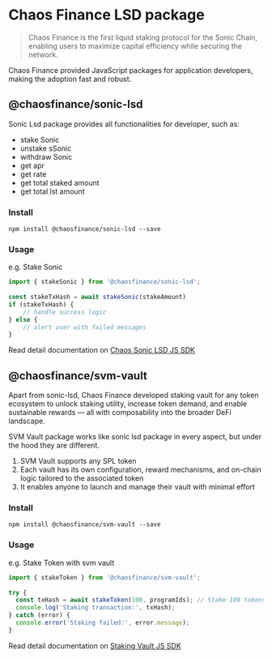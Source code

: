 # Chaos Finance LSD package

> Chaos Finance is the first liquid staking protocol for the Sonic Chain, enabling users to maximize capital efficiency while securing the network.

Chaos Finance provided JavaScript packages for application developers, making the adoption fast and robust.

## @chaosfinance/sonic-lsd
Sonic Lsd package provides all functionalities for developer, such as:

- stake Sonic
- unstake sSonic
- withdraw Sonic
- get apr
- get rate
- get total staked amount
- get total lst amount


### Install 

```shell
npm install @chaosfinance/sonic-lsd --save
```

### Usage

e.g. Stake Sonic

```javascript
import { stakeSonic } from '@chaosfinance/sonic-lsd';
 
const stakeTxHash = await stakeSonic(stakeAmount)
if (stakeTxHash) {
    // handle success logic
} else {
    // alert user with failed messages
}
```

Read detail documentation on [Chaos Sonic LSD JS SDK](https://docs.chaosfinance.xyz/docs/js-client-sdk)

## @chaosfinance/svm-vault

Apart from sonic-lsd, Chaos Finance developed staking vault for any token ecosystem to unlock staking utility, increase token demand, and enable sustainable rewards — all with composability into the broader DeFi landscape.

SVM Vault package works like sonic lsd package in every aspect, but under the hood they are different. 

1. SVM Vault supports any SPL token
2. Each vault has its own configuration, reward mechanisms, and on-chain logic tailored to the associated token
3. It enables anyone to launch and manage their vault with minimal effort


### Install 

```shell
npm install @chaosfinance/svm-vault --save
```

### Usage

e.g. Stake Token with svm vault

```javascript
import { stakeToken } from '@chaosfinance/svm-vault';
 
try {
  const txHash = await stakeToken(100, programIds); // Stake 100 tokens
  console.log('Staking transaction:', txHash);
} catch (error) {
  console.error('Staking failed:', error.message);
}
```

Read detail documentation on [Staking Vault JS SDK
](https://docs.chaosfinance.xyz/docs/staking-vault-js-client-sdk)